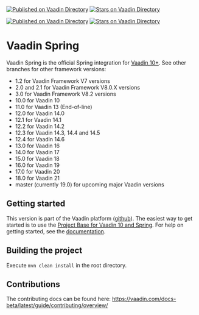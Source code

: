 [![Published on Vaadin  Directory](https://img.shields.io/badge/Vaadin%20Directory-Spring-00b4f0.svg)](https://vaadin.com/directory/component/vaadin-spring)
[![Stars on Vaadin Directory](https://img.shields.io/vaadin-directory/star/vaadin-spring.svg)](https://vaadin.com/directory/component/vaadin-spring)  

[![Published on Vaadin  Directory](https://img.shields.io/badge/Vaadin%20Directory-Spring%20Boot-00b4f0.svg)](https://vaadin.com/directory/component/vaadin-spring-boot)
[![Stars on Vaadin Directory](https://img.shields.io/vaadin-directory/star/vaadin-spring-boot.svg)](https://vaadin.com/directory/component/vaadin-spring-boot)


Vaadin Spring
======================

Vaadin Spring is the official Spring integration for [Vaadin 10+](https://github.com/vaadin/flow).
See other branches for other framework versions:
* 1.2 for Vaadin Framework V7 versions 
* 2.0 and 2.1 for Vaadin Framework V8.0.X versions 
* 3.0 for Vaadin Framework V8.2 versions
* 10.0 for Vaadin 10 
* 11.0 for Vaadin 13 (End-of-line)
* 12.0 for Vaadin 14.0
* 12.1 for Vaadin 14.1
* 12.2 for Vaadin 14.2
* 12.3 for Vaadin 14.3, 14.4 and 14.5
* 12.4 for Vaadin 14.6 
* 13.0 for Vaadin 16
* 14.0 for Vaadin 17
* 15.0 for Vaadin 18
* 16.0 for Vaadin 19
* 17.0 for Vaadin 20 
* 18.0 for Vaadin 21 
* master (currently 19.0) for upcoming major Vaadin versions

Getting started
----

This version is part of the Vaadin platform ([github](https://github.com/vaadin/platform)).
The easiest way to get started is to use the [Project Base for Vaadin 10 and Spring](https://vaadin.com/start/v10-project-base-spring).
For help on getting started, see the [documentation](https://vaadin.com/docs/flow/spring/tutorial-spring-basic.html).

Building the project
----
Execute `mvn clean install` in the root directory.

Contributions
----
The contributing docs can be found here: https://vaadin.com/docs-beta/latest/guide/contributing/overview/
